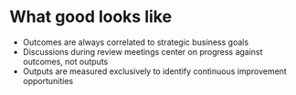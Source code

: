 # What good looks like

* Outcomes are always correlated to strategic business goals
* Discussions during review meetings center on progress against outcomes, not outputs
* Outputs are measured exclusively to identify continuous improvement opportunities

